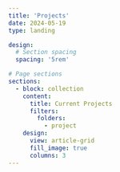 ```yaml
---
title: 'Projects'
date: 2024-05-19
type: landing

design:
  # Section spacing
  spacing: '5rem'

# Page sections
sections:
  - block: collection
    content:
      title: Current Projects
      filters:
        folders:
          - project
    design:
      view: article-grid
      fill_image: true 
      columns: 3
---
```

